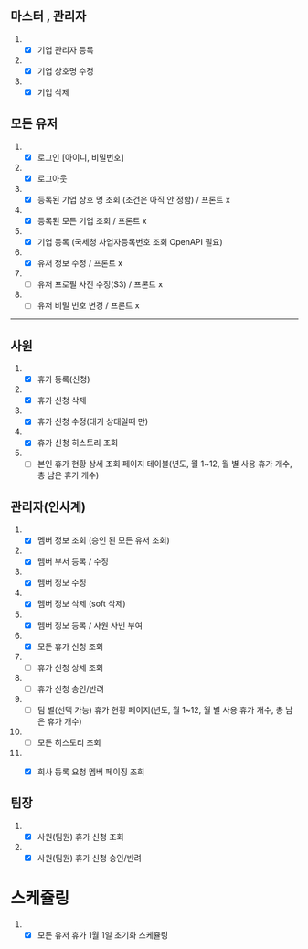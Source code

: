 ## 마스터 , 관리자
1. - [x] 기업 관리자 등록
2. - [x] 기업 상호명 수정 
3. - [x] 기업 삭제 

## 모든 유저 
1. - [x] 로그인 [아이디, 비밀번호]
2. - [x] 로그아웃  
3. - [x] 등록된 기업 상호 명 조회 (조건은 아직 안 정함) / 프론트 x
4. - [x] 등록된 모든 기업 조회 / 프론트 x
5. - [x] 기업 등록 (국세청 사업자등록번호 조회 OpenAPI 필요)
6. - [x] 유저 정보 수정 / 프론트 x
7. - [ ] 유저 프로필 사진 수정(S3) / 프론트 x
8. - [ ] 유저 비밀 번호 변경 / 프론트 x 
-- -- 

## 사원
1. - [x] 휴가 등록(신청) 
2. - [x] 휴가 신청 삭제
3. - [x] 휴가 신청 수정(대기 상태일때 만)
4. - [x] 휴가 신청 히스토리 조회
5. - [ ] 본인 휴가 현황 상세 조회 페이지 테이블(년도, 월 1~12, 월 별 사용 휴가 개수, 총 남은 휴가 개수) 

## 관리자(인사계)
1. - [x] 멤버 정보 조회 (승인 된 모든 유저 조회) 
2. - [x] 멤버 부서 등록 / 수정
3. - [x] 멤버 정보 수정 
4. - [x] 멤버 정보 삭제 (soft 삭제)
5. - [x] 멤버 정보 등록 / 사원 사번 부여  
6. - [x] 모든 휴가 신청 조회 
7. - [ ] 휴가 신청 상세 조회
8. - [ ] 휴가 신청 승인/반려
9. - [ ] 팀 별(선택 가능) 휴가 현황 페이지(년도, 월 1~12, 월 별 사용 휴가 개수, 총 남은 휴가 개수)
10. - [ ] 모든 히스토리 조회 
11. - [x] 회사 등록 요청 멤버 페이징 조회


## 팀장
1. - [x] 사원(팀원) 휴가 신청 조회
2. - [x] 사원(팀원) 휴가 신청 승인/반려

# 스케쥴링
1. - [x] 모든 유저 휴가 1월 1일 초기화 스케쥴링 